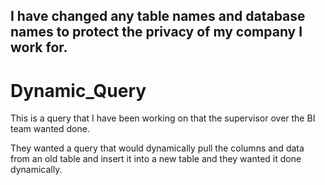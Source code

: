 ## I have changed any table names and database names to protect the privacy of my company I work for.

# Dynamic_Query
This is a query that I have been working on that the supervisor over the BI team wanted done.

They wanted a query that would dynamically pull the columns and data from an old table and insert it into a new table and they wanted it done dynamically.
